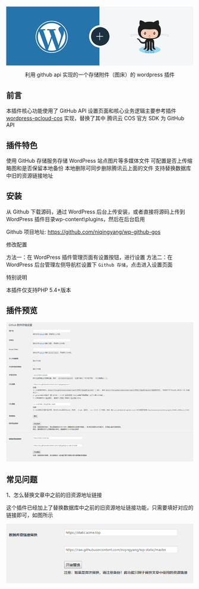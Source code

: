 
<p align="center">
    <img src="/wp_github_gos.png" alt="wordpress-qcloud-cos" align="center" />
</p>
<p align="center">利用 github api 实现的一个存储附件（图床）的 wordpress 插件</p>


## 前言

本插件核心功能使用了 GitHub API
设置页面和核心业务逻辑主要参考插件 [wordpress-qcloud-cos](https://github.com/sy-records/wordpress-qcloud-cos) 实现，替换了其中 腾讯云 COS 官方 SDK 为 GitHub API

## 插件特色

使用 GitHub 存储服务存储 WordPress 站点图片等多媒体文件
可配置是否上传缩略图和是否保留本地备份
本地删除可同步删除腾讯云上面的文件
支持替换数据库中旧的资源链接地址

## 安装

从 Github 下载源码，通过 WordPress 后台上传安装，或者直接将源码上传到 WordPress 插件目录wp-content\plugins，然后在后台启用

Github 项目地址: https://github.com/niqingyang/wp-github-gos

修改配置

方法一：在 WordPress 插件管理页面有设置按钮，进行设置
方法二：在 WordPress 后台管理左侧导航栏设置下 `Github 存储`，点击进入设置页面

特别说明

本插件仅支持PHP 5.4+版本

## 插件预览

![](/screenshot-1.png)

## 常见问题

1、怎么替换文章中之前的旧资源地址链接

这个插件已经加上了替换数据库中之前的旧资源地址链接功能，只需要填好对应的链接即可，如图所示

![](/screenshot-2.png)

